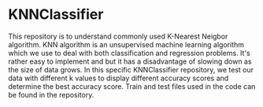 # KNNClassifier

This repository is to understand commonly used K-Nearest Neigbor algorithm. 
KNN algorithm is an unsupervised machine learning algorithm which we use to deal with both classification and regression problems. 
It's rather easy to implement and but it has a disadvantage of slowing down as the size of data grows. 
In this specific KNNClassifier repository, we test our data with different k values to display different accuracy scores and determine the best accuracy score. 
Train and test files used in the code can be found in the repository. 
